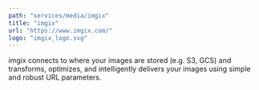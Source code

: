 ```yaml
---
path: "services/media/imgix"
title: "imgix"
url: "https://www.imgix.com/"
logo: "imgix_logo.svg"
---
```


imgix connects to where your images are stored (e.g. S3, GCS) and transforms, optimizes, and intelligently delivers your images using simple and robust URL parameters.
